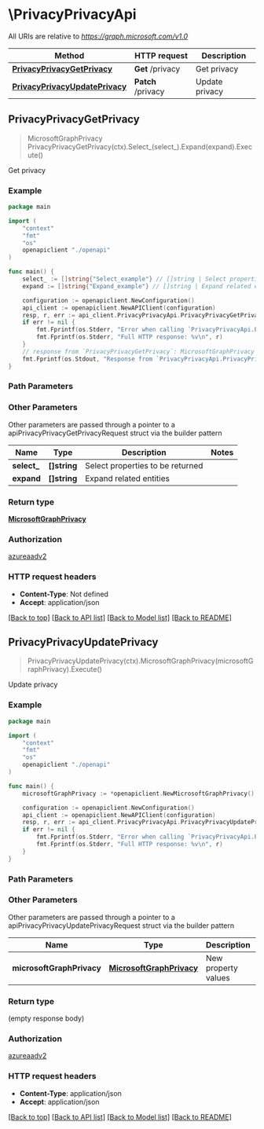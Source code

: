# \PrivacyPrivacyApi

All URIs are relative to *https://graph.microsoft.com/v1.0*

Method | HTTP request | Description
------------- | ------------- | -------------
[**PrivacyPrivacyGetPrivacy**](PrivacyPrivacyApi.md#PrivacyPrivacyGetPrivacy) | **Get** /privacy | Get privacy
[**PrivacyPrivacyUpdatePrivacy**](PrivacyPrivacyApi.md#PrivacyPrivacyUpdatePrivacy) | **Patch** /privacy | Update privacy



## PrivacyPrivacyGetPrivacy

> MicrosoftGraphPrivacy PrivacyPrivacyGetPrivacy(ctx).Select_(select_).Expand(expand).Execute()

Get privacy

### Example

```go
package main

import (
    "context"
    "fmt"
    "os"
    openapiclient "./openapi"
)

func main() {
    select_ := []string{"Select_example"} // []string | Select properties to be returned (optional)
    expand := []string{"Expand_example"} // []string | Expand related entities (optional)

    configuration := openapiclient.NewConfiguration()
    api_client := openapiclient.NewAPIClient(configuration)
    resp, r, err := api_client.PrivacyPrivacyApi.PrivacyPrivacyGetPrivacy(context.Background()).Select_(select_).Expand(expand).Execute()
    if err != nil {
        fmt.Fprintf(os.Stderr, "Error when calling `PrivacyPrivacyApi.PrivacyPrivacyGetPrivacy``: %v\n", err)
        fmt.Fprintf(os.Stderr, "Full HTTP response: %v\n", r)
    }
    // response from `PrivacyPrivacyGetPrivacy`: MicrosoftGraphPrivacy
    fmt.Fprintf(os.Stdout, "Response from `PrivacyPrivacyApi.PrivacyPrivacyGetPrivacy`: %v\n", resp)
}
```

### Path Parameters



### Other Parameters

Other parameters are passed through a pointer to a apiPrivacyPrivacyGetPrivacyRequest struct via the builder pattern


Name | Type | Description  | Notes
------------- | ------------- | ------------- | -------------
 **select_** | **[]string** | Select properties to be returned | 
 **expand** | **[]string** | Expand related entities | 

### Return type

[**MicrosoftGraphPrivacy**](MicrosoftGraphPrivacy.md)

### Authorization

[azureaadv2](../README.md#azureaadv2)

### HTTP request headers

- **Content-Type**: Not defined
- **Accept**: application/json

[[Back to top]](#) [[Back to API list]](../README.md#documentation-for-api-endpoints)
[[Back to Model list]](../README.md#documentation-for-models)
[[Back to README]](../README.md)


## PrivacyPrivacyUpdatePrivacy

> PrivacyPrivacyUpdatePrivacy(ctx).MicrosoftGraphPrivacy(microsoftGraphPrivacy).Execute()

Update privacy

### Example

```go
package main

import (
    "context"
    "fmt"
    "os"
    openapiclient "./openapi"
)

func main() {
    microsoftGraphPrivacy := *openapiclient.NewMicrosoftGraphPrivacy() // MicrosoftGraphPrivacy | New property values

    configuration := openapiclient.NewConfiguration()
    api_client := openapiclient.NewAPIClient(configuration)
    resp, r, err := api_client.PrivacyPrivacyApi.PrivacyPrivacyUpdatePrivacy(context.Background()).MicrosoftGraphPrivacy(microsoftGraphPrivacy).Execute()
    if err != nil {
        fmt.Fprintf(os.Stderr, "Error when calling `PrivacyPrivacyApi.PrivacyPrivacyUpdatePrivacy``: %v\n", err)
        fmt.Fprintf(os.Stderr, "Full HTTP response: %v\n", r)
    }
}
```

### Path Parameters



### Other Parameters

Other parameters are passed through a pointer to a apiPrivacyPrivacyUpdatePrivacyRequest struct via the builder pattern


Name | Type | Description  | Notes
------------- | ------------- | ------------- | -------------
 **microsoftGraphPrivacy** | [**MicrosoftGraphPrivacy**](MicrosoftGraphPrivacy.md) | New property values | 

### Return type

 (empty response body)

### Authorization

[azureaadv2](../README.md#azureaadv2)

### HTTP request headers

- **Content-Type**: application/json
- **Accept**: application/json

[[Back to top]](#) [[Back to API list]](../README.md#documentation-for-api-endpoints)
[[Back to Model list]](../README.md#documentation-for-models)
[[Back to README]](../README.md)

